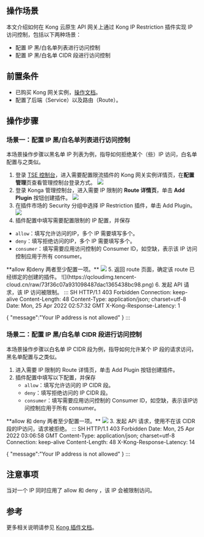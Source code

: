 ## 操作场景

本文介绍如何在 Kong 云原生 API 网关上通过 Kong IP Restriction 插件实现 IP 访问控制，包括以下两种场景：
- 配置 IP 黑/白名单列表进行访问控制
- 配置 IP 黑/白名单 CIDR 段进行访问控制

   

## 前置条件

- 已购买 Kong 网关实例，[操作文档](https://cloud.tencent.com/document/product/1364/72495)。
- 配置了后端（Service）以及路由（Route）。

   

## 操作步骤

### 场景一：配置 IP 黑/白名单列表进行访问控制

本场景操作步骤以黑名单 IP 列表为例，指导如何拒绝某个（些）IP 访问，白名单配置与之类似。

1. 登录 [TSE 控制台](https://console.cloud.tencent.com/tse/kong)，进入需要配置限流插件的 Kong 网关实例详情页，在**配置管理**页查看管理控制台登录方式。
   <img src="https://qcloudimg.tencent-cloud.cn/raw/296cd720bc50aba0da782189d28d0073.jpg">
2. 登录 Konga 管理控制台，进入需要 IP 限制的 **Route 详情页**，单击 **Add Plugin** 按钮创建插件。
   ![](https://qcloudimg.tencent-cloud.cn/raw/e61863ce0ae7ba44dc19c9f1f2b4cc3e.png)
2. 在插件市场的 Security 分组中选择 IP Restriction 插件，单击 Add Plugin。
   ![](https://qcloudimg.tencent-cloud.cn/raw/b9e8bf2e4076cf6c1540a66f72cd5c81.png)
4. 插件配置中填写需要配置限制的 IP 配置，并保存
 - `allow`：填写允许访问的IP，多个 IP 需要填写多个。
 - `deny`：填写拒绝访问的IP，多个 IP 需要填写多个。
 - `consumer`：填写需要应用访问控制的 Consumer ID，如空缺，表示该 IP 访问控制应用于所有 consumer。
<dx-alert infotype="notice" title="">
     **allow 和deny 两者至少配置一项。**
</dx-alert>
<img src = "https://qcloudimg.tencent-cloud.cn/raw/ebdf544eebde990150aa455a2744c0c9.png"> 
5. 返回 route 页面，确定该 route 已经绑定的创建的插件。
![](https://qcloudimg.tencent-cloud.cn/raw/73f36c07a931098487dac1365438bc98.png)
6. 发起 API 请求，该 IP 访问被限制。
<dx-codeblock>
:::  SH
HTTP/1.1 403 Forbidden
Connection: keep-alive
Content-Length: 48
Content-Type: application/json; charset=utf-8
Date: Mon, 25 Apr 2022 02:57:32 GMT
X-Kong-Response-Latency: 1

{
  "message":"Your IP address is not allowed"
}
:::
</dx-codeblock>




### 场景二：配置 IP 黑/白名单 CIDR 段进行访问控制

本场景操作步骤以白名单 IP CIDR 段为例，指导如何允许某个 IP 段的请求访问，黑名单配置与之类似。

1. 进入需要 IP 限制的 Route 详情页，单击 Add Plugin 按钮创建插件。
2. 插件配置中填写以下配置，并保存
   - `allow`：填写允许访问的 IP CIDR 段。
   - `deny`：填写拒绝访问的 IP CIDR 段。
   - `consumer`：填写需要应用访问控制的 Consumer ID，如空缺，表示该IP访问控制应用于所有 consumer。
<dx-alert infotype="notice" title="">
     **allow 和 deny 两者至少配置一项。**
</dx-alert>
<img src = "https://qcloudimg.tencent-cloud.cn/raw/1664c91ae502e2c60b66d1a8c89db97b.png"> 
3. 发起 API 请求，使用不在该 CIDR 段的IP访问，请求被拒绝。
<dx-codeblock>
:::  SH
HTTP/1.1 403 Forbidden
Date: Mon, 25 Apr 2022 03:06:58 GMT
Content-Type: application/json; charset=utf-8
Connection: keep-alive
Content-Length: 48
X-Kong-Response-Latency: 14

{
  "message":"Your IP address is not allowed"
}
:::
</dx-codeblock>



## 注意事项

当对一个 IP 同时应用了 allow 和 deny ，该 IP 会被限制访问。

  

## 参考

更多相关说明请参见 [Kong 插件文档](https://docs.konghq.com/hub/kong-inc/ip-restriction/)。
